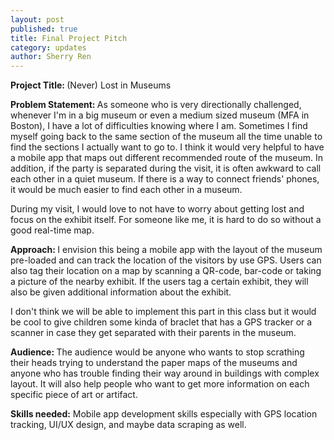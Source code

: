 ```yaml
---
layout: post
published: true
title: Final Project Pitch
category: updates
author: Sherry Ren
---
```


<b>Project Title: </b>
(Never) Lost in Museums

<b>Problem Statement: </b>
As someone who is very directionally challenged, whenever I'm in a big museum or even a medium sized museum (MFA in Boston), I have a lot of difficulties knowing where I am. Sometimes I find myself going back to the same section of the museum all the time unable to find the sections I actually want to go to. I think it would very helpful to have a mobile app that maps out different recommended route of the museum. In addition, if the party is separated during the visit, it is often awkward to call each other in a quiet museum. If there is a way to connect friends' phones, it would be much easier to find each other in a museum. 

During my visit, I would love to not have to worry about getting lost and focus on the exhibit itself. For someone like me, it is hard to do so without a good real-time map. 

<b>Approach: </b>
I envision this being a mobile app with the layout of the museum pre-loaded and can track the location of the visitors by use GPS. Users can also tag their location on a map by scanning a QR-code, bar-code or taking a picture of the nearby exhibit. If the users tag a certain exhibit, they will also be given additional information about the exhibit. 

I don't think we will be able to implement this part in this class but it would be cool to give children some kinda of braclet that has a GPS tracker or a scanner in case they get separated with their parents in the museum.

<b>Audience: </b>
The audience would be anyone who wants to stop scrathing their heads trying to understand the paper maps of the museums and anyone who has trouble finding their way around in buildings with complex layout. It will also help people who want to get more information on each specific piece of art or artifact. 

<b>Skills needed:</b>
Mobile app development skills especially with GPS location tracking, UI/UX design, and maybe data scraping as well.

